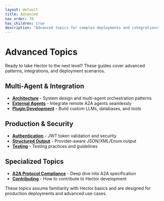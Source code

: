 ```yaml
---
layout: default
title: Advanced
nav_order: 70
has_children: true
description: "Advanced topics for complex deployments and integrations"
---
```


# Advanced Topics

Ready to take Hector to the next level? These guides cover advanced patterns, integrations, and deployment scenarios.

## Multi-Agent & Integration

- **[Architecture](ARCHITECTURE)** - System design and multi-agent orchestration patterns
- **[External Agents](EXTERNAL_AGENTS)** - Integrate remote A2A agents seamlessly
- **[Plugin Development](PLUGINS)** - Build custom LLMs, databases, and tools

## Production & Security

- **[Authentication](AUTHENTICATION)** - JWT token validation and security
- **[Structured Output](STRUCTURED_OUTPUT)** - Provider-aware JSON/XML/Enum output
- **[Testing](TESTING)** - Testing practices and guidelines

## Specialized Topics

- **[A2A Protocol Compliance](A2A_COMPLIANCE)** - Deep dive into A2A specification
- **[Contributing](CONTRIBUTING)** - How to contribute to Hector development

These topics assume familiarity with Hector basics and are designed for production deployments and advanced use cases.
